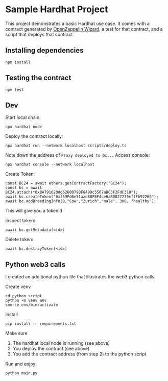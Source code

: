 # Sample Hardhat Project

This project demonstrates a basic Hardhat use case. It comes with a contract generated by [OpenZeppelin Wizard](https://wizard.openzeppelin.com/), a test for that contract, and a script that deploys that contract.

## Installing dependencies

```
npm install
```

## Testing the contract

```
npm test
```

## Dev
Start local chain: 
```
npx hardhat node
```

Deploy the contract locally:

```
npx hardhat run --network localhost scripts/deploy.ts

```
Note down the address of `Proxy deployed to 0x...`
Access console: 
```
npx hardhat console --network localhost
```

Create Token: 
```
const BC24 = await ethers.getContractFactory("BC24");
const bc = await BC24.attach("0x8A791620dd6260079BF849Dc5567aDC3F2FdC318");
await bc.createToken("0xf39Fd6e51aad88F6F4ce6aB8827279cffFb92266");
await bc.addBreedingInfo(0,"Cow","Zurich","male", 300, "healthy");
```
This will give you a tokenid

Inspect token:

```
await bc.getMetadata(<id>)
```

Delete token:

```
await bc.destroyToken(<id>)
```

## Python web3 calls
I created an additional python file that illustrates the web3 python calls. 

Create venv
```
cd python_script
python -m venv env
source env/bin/activate
```

Install 
```
pip install -r requirements.txt 
```

Make sure 
1) The hardhat local node is running (see above)
2) You deploy the contract (see above)
3) You add the contract address (from step 2) to the python script

Run and enjoy: 
```
python main.py
```